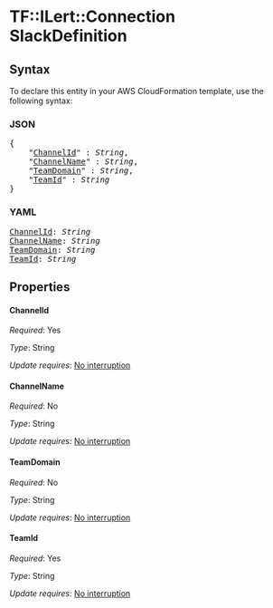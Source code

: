 # TF::ILert::Connection SlackDefinition

## Syntax

To declare this entity in your AWS CloudFormation template, use the following syntax:

### JSON

<pre>
{
    "<a href="#channelid" title="ChannelId">ChannelId</a>" : <i>String</i>,
    "<a href="#channelname" title="ChannelName">ChannelName</a>" : <i>String</i>,
    "<a href="#teamdomain" title="TeamDomain">TeamDomain</a>" : <i>String</i>,
    "<a href="#teamid" title="TeamId">TeamId</a>" : <i>String</i>
}
</pre>

### YAML

<pre>
<a href="#channelid" title="ChannelId">ChannelId</a>: <i>String</i>
<a href="#channelname" title="ChannelName">ChannelName</a>: <i>String</i>
<a href="#teamdomain" title="TeamDomain">TeamDomain</a>: <i>String</i>
<a href="#teamid" title="TeamId">TeamId</a>: <i>String</i>
</pre>

## Properties

#### ChannelId

_Required_: Yes

_Type_: String

_Update requires_: [No interruption](https://docs.aws.amazon.com/AWSCloudFormation/latest/UserGuide/using-cfn-updating-stacks-update-behaviors.html#update-no-interrupt)

#### ChannelName

_Required_: No

_Type_: String

_Update requires_: [No interruption](https://docs.aws.amazon.com/AWSCloudFormation/latest/UserGuide/using-cfn-updating-stacks-update-behaviors.html#update-no-interrupt)

#### TeamDomain

_Required_: No

_Type_: String

_Update requires_: [No interruption](https://docs.aws.amazon.com/AWSCloudFormation/latest/UserGuide/using-cfn-updating-stacks-update-behaviors.html#update-no-interrupt)

#### TeamId

_Required_: Yes

_Type_: String

_Update requires_: [No interruption](https://docs.aws.amazon.com/AWSCloudFormation/latest/UserGuide/using-cfn-updating-stacks-update-behaviors.html#update-no-interrupt)

